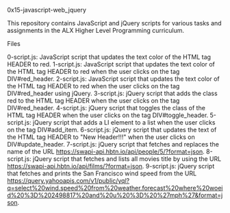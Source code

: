 0x15-javascript-web_jquery

This repository contains JavaScript and jQuery scripts for various tasks and assignments in the ALX Higher Level Programming curriculum.

Files

0-script.js: JavaScript script that updates the text color of the HTML tag HEADER to red.
1-script.js: JavaScript script that updates the text color of the HTML tag HEADER to red when the user clicks on the tag DIV#red_header.
2-script.js: JavaScript script that updates the text color of the HTML tag HEADER to red when the user clicks on the tag DIV#red_header using jQuery.
3-script.js: jQuery script that adds the class red to the HTML tag HEADER when the user clicks on the tag DIV#red_header.
4-script.js: jQuery script that toggles the class of the HTML tag HEADER when the user clicks on the tag DIV#toggle_header.
5-script.js: jQuery script that adds a LI element to a list when the user clicks on the tag DIV#add_item.
6-script.js: jQuery script that updates the text of the HTML tag HEADER to "New Header!!!" when the user clicks on DIV#update_header.
7-script.js: jQuery script that fetches and replaces the name of the URL https://swapi-api.hbtn.io/api/people/5/?format=json.
8-script.js: jQuery script that fetches and lists all movies title by using the URL https://swapi-api.hbtn.io/api/films/?format=json.
9-script.js: jQuery script that fetches and prints the San Francisco wind speed from the URL https://query.yahooapis.com/v1/public/yql?q=select%20wind.speed%20from%20weather.forecast%20where%20woeid%20%3D%202498817%20and%20u%20%3D%20%27mph%27&format=json.
